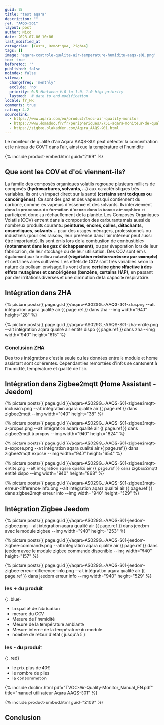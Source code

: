 ```yaml
---
guid: 75
title: "test aqara"
description: ""
ref: "AAQS-S01"
layout: post
author: Nico
date: 2023-07-06 10:06
last_modified_at: 
categories: [Tests, Domotique, Zigbee]
tags: []
image: 'aqara-controle-qualite-air-temperature-humidite-aaqs-s01.png'
toc: true
beforetoc: ''
published: false
noindex: false
sitemap:
  changefreq: 'monthly'
  exclude: 'no'
  priority: 0.5 #between 0.0 to 1.0, 1.0 high priority
  lastmod:  # date to end modification
locale: fr_FR
comments: true
rating: 4.2 
sourcelink:
  - https://www.aqara.com/eu/product/tvoc-air-quality-monitor
  - https://www.domadoo.fr/fr/peripheriques/5751-aqara-moniteur-de-qualite-d-air-zigbee-30-temperature-humidite-covt-aaqs-s01-6970504214644.html?domid=39
  - https://zigbee.blakadder.com/Aqara_AAQS-S01.html
---
```


Le moniteur de qualité d'air Aqara AAQS-S01 peut détecter la concentration et le niveau de COVT dans l'air, ainsi que la température et l'humidité

{% include product-embed.html guid="2169" %}

## Que sont les COV et d'où viennent-ils?

La famille des composés organiques volatils regroupe plusieurs milliers de composés **(hydrocarbures, solvants, ...)** aux caractéristiques très variables. Ils ont un impact direct sur la santé **(certains sont toxiques ou cancérigènes)**. Ce sont des gaz et des vapeurs qui contiennent du carbone, comme les vapeurs d'essence et des solvants. Ils interviennent dans le processus de formation d'ozone dans la basse atmosphère et participent donc au réchauffement de la planète. Les Composés Organiques Volatils (COV) entrent dans la composition des carburants mais aussi de nombreux produits courants: **peintures, encres, colles, détachants, cosmétiques, solvants...** pour des usages ménagers, professionnels ou industriels (pour ces raisons, leur présence dans l'air intérieur peut aussi être importante). Ils sont émis lors de la combustion de combustibles **(notamment dans les gaz d'échappement)**, ou par évaporation lors de leur fabrication, de leur stockage ou de leur utilisation. Des COV sont émis également par le milieu naturel **(végétation méditerranéenne par exemple)** et certaines aires cultivées.
Les effets de COV sont très variables selon la nature du polluant envisagé. Ils vont d'une **certaine gène olfactive à des effets mutagènes et cancérigènes (benzène, certains HAP)**, en passant par des irritations diverses et une diminution de la capacité respiratoire.

## Intégration dans ZHA

{% picture posts/{{ page.guid }}/aqara-AS029GL-AAQS-S01-zha.png --alt intégration aqara qualité air {{ page.ref }} dans zha --img width="940" height="28" %}

{% picture posts/{{ page.guid }}/aqara-AS029GL-AAQS-S01-zha-entite.png --alt intégration aqara qualité air entité dispo {{ page.ref }} dans zha --img width="940" height="615" %}

### Conclusion ZHA

Des trois intégrations c'est la seule ou les données entre le module et home assistant sont cohérentes. Cependant les remontées d'infos se cantonent à l'humidité, température et qualité de l'air.

## Intégration dans Zigbee2mqtt (Home Assistant - Jeedom)

{% picture posts/{{ page.guid }}/aqara-AS029GL-AAQS-S01-zigbee2mqtt-inclusion.png --alt intégration aqara qualité air {{ page.ref }} dans zigbee2mqtt --img width="940" height="38" %}

{% picture posts/{{ page.guid }}/aqara-AS029GL-AAQS-S01-zigbee2mqtt-a-propos.png --alt intégration aqara qualité air {{ page.ref }} dans zigbee2mqtt à propos --img width="940" height="824" %}

{% picture posts/{{ page.guid }}/aqara-AS029GL-AAQS-S01-zigbee2mqtt-a-expose.png --alt intégration aqara qualité air {{ page.ref }} dans zigbee2mqtt expose --img width="940" height="654" %}

{% picture posts/{{ page.guid }}/aqara-AS029GL-AAQS-S01-zigbee2mqtt-entite.png --alt intégration aqara qualité air {{ page.ref }} dans zigbee2mqtt entité dispo --img width="940" height="868" %}

{% picture posts/{{ page.guid }}/aqara-AS029GL-AAQS-S01-zigbee2mqtt-erreur-difference-info.png --alt intégration aqara qualité air {{ page.ref }} dans zigbee2mqtt erreur info --img width="940" height="529" %}

## Intégration Zigbee Jeedom

{% picture posts/{{ page.guid }}/aqara-AS029GL-AAQS-S01-jeedom-zigbee.png --alt intégration aqara qualité air {{ page.ref }} dans jeedom avec le module zigbee --img width="940" height="253" %}

{% picture posts/{{ page.guid }}/aqara-AS029GL-AAQS-S01-jeedom-zigbee-commande.png --alt intégration aqara qualité air {{ page.ref }} dans jeedom avec le module zigbee commande disponible --img width="940" height="157" %}

{% picture posts/{{ page.guid }}/aqara-AS029GL-AAQS-S01-jeedom-zigbee-erreur-difference-info.png --alt intégration aqara qualité air {{ page.ref }} dans jeedom erreur info --img width="940" height="529" %}


### **les + du produit**
{: .blue}
- la qualité de fabrication
- mesure du COV
- Mesure de l'humidité
- Mesure de la température ambiante
- Mesure interne de la température du module
- nombre de retour d'état ( jusqu'à 5 )

### **les - du produit**
{: .red}
- le prix plus de 40€
- le nombre de piles
- la consommation

{% include doclink.html pdf="TVOC-Air-Quality-Monitor_Manual_EN.pdf" title="manuel utilisateur Aqara AAQS-S01" %}

{% include product-embed.html guid="2169" %}

## Conclusion

